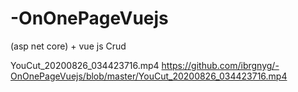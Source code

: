 # -OnOnePageVuejs
(asp net core) + vue js Crud

YouCut_20200826_034423716.mp4
https://github.com/ibrgnyg/-OnOnePageVuejs/blob/master/YouCut_20200826_034423716.mp4
